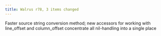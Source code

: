 ```yaml
---
title: Walrus r78, 3 items changed
---
```


Faster source string conversion method; new accessors for working with line\_offset and column\_offset concentrate all nil-handling into a single place
